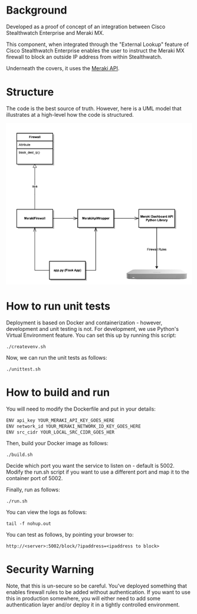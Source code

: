 # Background

Developed as a proof of concept of an integration between Cisco Stealthwatch Enterprise and Meraki MX. 

This component, when integrated through the "External Lookup" feature of Cisco Stealthwatch Enterprise enables
the user to instruct the Meraki MX firewall to block an outside IP address from within Stealthwatch.

Underneath the covers, it uses the [Meraki API](https://github.com/meraki/dashboard-api-python).

# Structure

The code is the best source of truth. However, here is a UML model that illustrates at a high-level how the code is structured.

![image info](ipblock_class_diagram.png)

# How to run unit tests

Deployment is based on Docker and containerization - however, development and unit testing is not. For development, we use Python's Virtual Environment feature. You can set this up by running this script:
```
./createvenv.sh
```

Now, we can run the unit tests as follows:

```
./unittest.sh
```

# How to build and run

You will need to modify the Dockerfile and put in your details:
```
ENV api_key YOUR_MERAKI_API_KEY_GOES_HERE
ENV network_id YOUR_MERAKI_NETWORK_ID_KEY_GOES_HERE
ENV src_cidr YOUR_LOCAL_SRC_CIDR_GOES_HER
```
Then, build your Docker image as follows:
```
./build.sh
```
Decide which port you want the service to listen on - default is 5002. Modify the run.sh script if you want 
to use a different port and map it to the container port of 5002.

Finally, run as follows:

```
./run.sh
```

You can view the logs as follows:

```
tail -f nohup.out
```

You can test as follows, by pointing your browser to:
```
http://<server>:5002/block/?ipaddress=<ipaddress to block>
```
# Security Warning
Note, that this is un-secure so be careful. You've deployed something that enables firewall rules to be 
added without authentication. If you want to use this in production somewhere, you will either need to 
add some authentication layer and/or deploy it in a tightly controlled environment.


